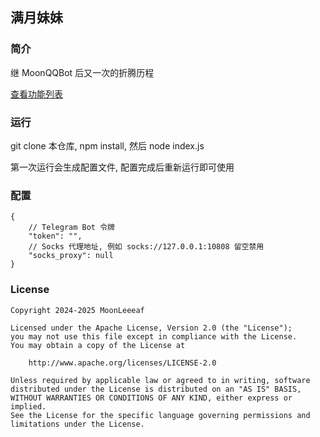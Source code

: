 ## 满月妹妹

### 简介

继 MoonQQBot 后又一次的折腾历程

[查看功能列表](./text-functions.js)

### 运行

git clone 本仓库, npm install, 然后 node index.js

第一次运行会生成配置文件, 配置完成后重新运行即可使用

### 配置

```jsonc
{
    // Telegram Bot 令牌
    "token": "",
    // Socks 代理地址, 例如 socks://127.0.0.1:10808 留空禁用
    "socks_proxy": null
}
```

### License

```
Copyright 2024-2025 MoonLeeeaf

Licensed under the Apache License, Version 2.0 (the "License");
you may not use this file except in compliance with the License.
You may obtain a copy of the License at

    http://www.apache.org/licenses/LICENSE-2.0

Unless required by applicable law or agreed to in writing, software
distributed under the License is distributed on an "AS IS" BASIS,
WITHOUT WARRANTIES OR CONDITIONS OF ANY KIND, either express or implied.
See the License for the specific language governing permissions and
limitations under the License.
```
